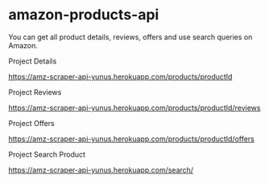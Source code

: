 ﻿# amazon-products-api
 
You can get all product details, reviews, offers and use search queries on Amazon.

Project Details

https://amz-scraper-api-yunus.herokuapp.com/products/productId

Project Reviews 

https://amz-scraper-api-yunus.herokuapp.com/products/productId/reviews

Project Offers 

https://amz-scraper-api-yunus.herokuapp.com/products/productId/offers

Project Search Product

https://amz-scraper-api-yunus.herokuapp.com/search/
